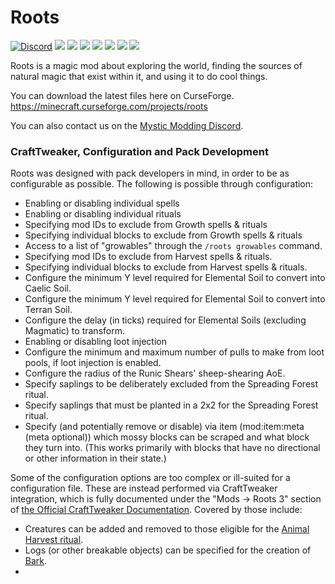 # Roots

[![Discord](https://img.shields.io/discord/455383608773836801.svg?style=for-the-badge&logo=discord)](https://discord.gg/75aVV7C)
[![](https://img.shields.io/github/contributors/MysticMods/Roots.svg?style=for-the-badge&logo=github)](https://github.com/MysticMods/Roots/graphs/contributors)
[![](https://img.shields.io/github/issues/MysticMods/Roots.svg?style=for-the-badge&logo=github)](https://github.com/MysticMods/Roots/issues)
[![](https://img.shields.io/github/issues-pr/MysticMods/MysticalWorld.svg?style=for-the-badge&logo=github)](https://github.com/MysticMods/Roots/pulls)
[![](https://img.shields.io/github/forks/MysticMods/Roots.svg?style=for-the-badge&logo=github)](https://github.com/MysticMods/Roots/network/members)
[![](https://img.shields.io/github/stars/MysticMods/Roots.svg?style=for-the-badge&logo=github)](https://github.com/MysticMods/Roots/stargazers)
[![](https://img.shields.io/github/license/MysticMods/Roots.svg?logo=github&style=for-the-badge)](https://github.com/MysticMods/Roots/blob/master/LICENSE)
[![](https://img.shields.io/endpoint.svg?style=for-the-badge&url=https%3A%2F%2Fshieldsio-patreon.herokuapp.com%2Fepicsquid315)](https://patreon.com/epicsquid315)

Roots is a magic mod about exploring the world, finding the sources of natural magic that exist within it, and using it to do cool things. 

You can download the latest files here on CurseForge. https://minecraft.curseforge.com/projects/roots

You can also contact us on the [Mystic Modding Discord]( https://discord.gg/75aVV7C).

### CraftTweaker, Configuration and Pack Development

Roots was designed with pack developers in mind, in order to be as configurable as possible. The following is possible through configuration:

- Enabling or disabling individual spells
- Enabling or disabling individual rituals
- Specifying mod IDs to exclude from Growth spells & rituals
- Specifying individual blocks to exclude from Growth spells & rituals 
- Access to a list of "growables" through the `/roots growables` command.
- Specifying mod IDs to exclude from Harvest spells & rituals.
- Specifying individual blocks to exclude from Harvest spells & rituals.
- Configure the minimum Y level required for Elemental Soil to convert into Caelic Soil.
- Configure the minimum Y level required for Elemental Soil to convert into Terran Soil.
- Configure the delay (in ticks) required for Elemental Soils (excluding Magmatic) to transform.
- Enabling or disabling loot injection 
- Configure the minimum and maximum number of pulls to make from loot pools, if loot injection is enabled.
- Configure the radius of the Runic Shears' sheep-shearing AoE.
- Specify saplings to be deliberately excluded from the Spreading Forest ritual.
- Specify saplings that must be planted in a 2x2 for the Spreading Forest ritual.
- Specify (and potentially remove or disable) via item (mod:item:meta (meta optional)) which mossy blocks can be scraped and what block they turn into. (This works primarily with blocks that have no directional or other information in their state.)

Some of the configuration options are too complex or ill-suited for a configuration file. These are instead performed via CraftTweaker integration, which is fully documented under the "Mods -> Roots 3" section of [the Official CraftTweaker Documentation](https://docs.blamejared.com/en/). Covered by those include:

- Creatures can be added and removed to those eligible for the [Animal Harvest ritual](https://docs.blamejared.com/en/#Mods/Roots_3/animalharvest/).
- Logs (or other breakable objects) can be specified for the creation of [Bark](https://docs.blamejared.com/en/#Mods/Roots_3/bark/).
- 
